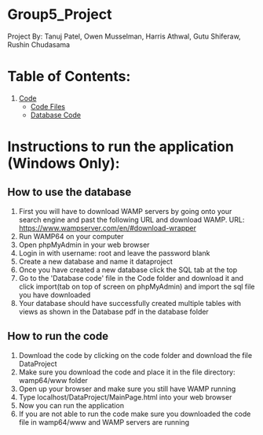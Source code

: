 # **Group5_Project**
Project By: Tanuj Patel,  Owen Musselman, Harris Athwal, Gutu Shiferaw, Rushin Chudasama

# **Table of Contents:**
1. [Code](Code)
    - [Code Files](Code/DataProject)
    - [Database Code](Code/Database/dataproject.sql)


# **Instructions to run the application (Windows Only):**

## **How to use the database**

1. First you will have to download WAMP servers by going onto your search engine and past the following URL and download WAMP. URL: https://www.wampserver.com/en/#download-wrapper
2. Run WAMP64 on your computer
3. Open phpMyAdmin in your web browser
4. Login in with username: root and leave the password blank
5. Create a new database and name it dataproject 
6. Once you have created a new database click the SQL tab at the top
7. Go to the 'Database code' file in the Code folder and download it and click import(tab on top of screen on phpMyAdmin) and import the sql file you have downloaded
8. Your database should have successfully created multiple tables with views as shown in the Database pdf in the database folder 

## **How to run the code**

1. Download the code by clicking on the code folder and download the file DataProject
2. Make sure you download the code and place it in the file directory: wamp64/www folder
3. Open up your browser and make sure you still have WAMP running
4. Type localhost/DataProject/MainPage.html into your web browser
5. Now you can run the application
6. If you are not able to run the code make sure you downloaded the code file in wamp64/www and WAMP servers are running
